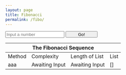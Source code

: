 ```yaml
---
layout: page
title: Fibonacci
permalink: /fibo/
---
```


<head></head>
<body>
    <input type="text" id="list-len" placeholder="Input a number">
    <button class="Go" id="fibo-button" style="height:20px;width:100px">Go!</button>
    <table>
        <thead>
        <tr>
            <th colspan=4>The Fibonacci Sequence</th>
        </tr>
        </thead>
        <tbody>
            <tr>
                <td>Method</td>
                <td>Complexity</td>
                <td>Length of List</td>
                <td>List</td>
            </tr>
            <tr>
                <td>aaa</td>
                <td>Awaiting Input</td>
                <td>Awaiting Input</td>
                <td>[]</td>
            </tr>
        </tbody>
    </table>
</body>